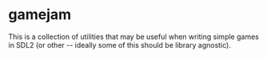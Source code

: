 # gamejam

This is a collection of utilities that may be useful when writing simple games
in SDL2 (or other -- ideally some of this should be library agnostic).
